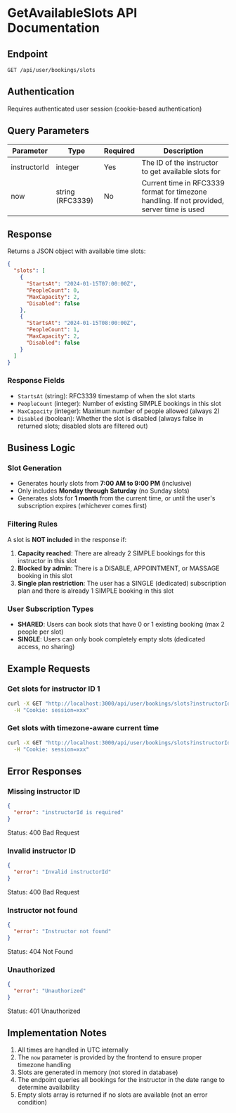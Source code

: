 # GetAvailableSlots API Documentation

## Endpoint
`GET /api/user/bookings/slots`

## Authentication
Requires authenticated user session (cookie-based authentication)

## Query Parameters

| Parameter | Type | Required | Description |
|-----------|------|----------|-------------|
| instructorId | integer | Yes | The ID of the instructor to get available slots for |
| now | string (RFC3339) | No | Current time in RFC3339 format for timezone handling. If not provided, server time is used |

## Response

Returns a JSON object with available time slots:

```json
{
  "slots": [
    {
      "StartsAt": "2024-01-15T07:00:00Z",
      "PeopleCount": 0,
      "MaxCapacity": 2,
      "Disabled": false
    },
    {
      "StartsAt": "2024-01-15T08:00:00Z",
      "PeopleCount": 1,
      "MaxCapacity": 2,
      "Disabled": false
    }
  ]
}
```

### Response Fields

- `StartsAt` (string): RFC3339 timestamp of when the slot starts
- `PeopleCount` (integer): Number of existing SIMPLE bookings in this slot
- `MaxCapacity` (integer): Maximum number of people allowed (always 2)
- `Disabled` (boolean): Whether the slot is disabled (always false in returned slots; disabled slots are filtered out)

## Business Logic

### Slot Generation
- Generates hourly slots from **7:00 AM to 9:00 PM** (inclusive)
- Only includes **Monday through Saturday** (no Sunday slots)
- Generates slots for **1 month** from the current time, or until the user's subscription expires (whichever comes first)

### Filtering Rules

A slot is **NOT included** in the response if:

1. **Capacity reached**: There are already 2 SIMPLE bookings for this instructor in this slot
2. **Blocked by admin**: There is a DISABLE, APPOINTMENT, or MASSAGE booking in this slot
3. **Single plan restriction**: The user has a SINGLE (dedicated) subscription plan and there is already 1 SIMPLE booking in this slot

### User Subscription Types

- **SHARED**: Users can book slots that have 0 or 1 existing booking (max 2 people per slot)
- **SINGLE**: Users can only book completely empty slots (dedicated access, no sharing)

## Example Requests

### Get slots for instructor ID 1
```bash
curl -X GET "http://localhost:3000/api/user/bookings/slots?instructorId=1" \
  -H "Cookie: session=xxx"
```

### Get slots with timezone-aware current time
```bash
curl -X GET "http://localhost:3000/api/user/bookings/slots?instructorId=1&now=2024-01-15T10:30:00Z" \
  -H "Cookie: session=xxx"
```

## Error Responses

### Missing instructor ID
```json
{
  "error": "instructorId is required"
}
```
Status: 400 Bad Request

### Invalid instructor ID
```json
{
  "error": "Invalid instructorId"
}
```
Status: 400 Bad Request

### Instructor not found
```json
{
  "error": "Instructor not found"
}
```
Status: 404 Not Found

### Unauthorized
```json
{
  "error": "Unauthorized"
}
```
Status: 401 Unauthorized

## Implementation Notes

1. All times are handled in UTC internally
2. The `now` parameter is provided by the frontend to ensure proper timezone handling
3. Slots are generated in memory (not stored in database)
4. The endpoint queries all bookings for the instructor in the date range to determine availability
5. Empty slots array is returned if no slots are available (not an error condition)
